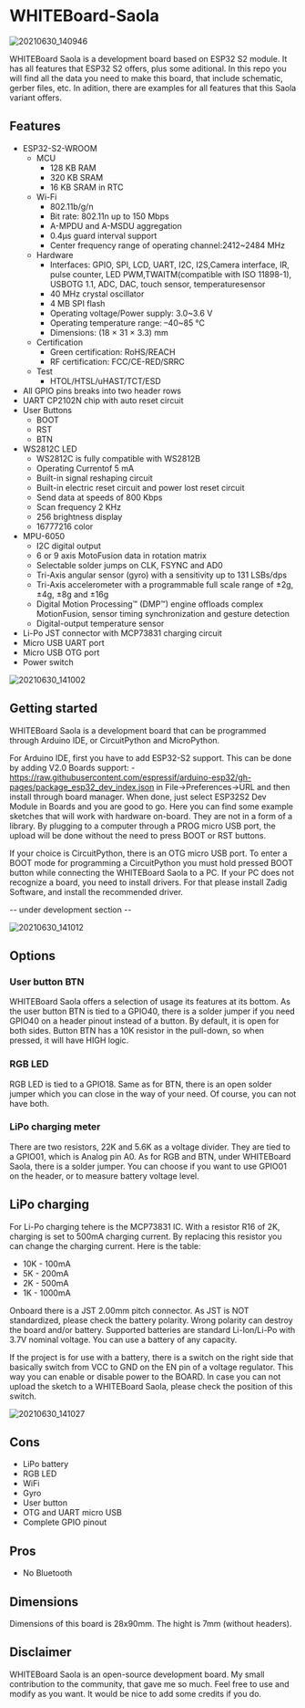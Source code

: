 # WHITEBoard-Saola

![20210630_140946](https://user-images.githubusercontent.com/30090189/123960235-5b591100-d9af-11eb-99df-d8d80138b1d2.jpg)

WHITEBoard Saola is a development board based on ESP32 S2 module. It has all features that ESP32 S2 offers, plus some aditional. In this repo you will find all the data you need to make this board, that include schematic, gerber files, etc. In adition, there are examples for all features that this Saola variant offers.

## Features

* ESP32-S2-WROOM
  * MCU
    * 128 KB RAM
    * 320 KB SRAM
    * 16 KB SRAM in RTC
  * Wi-Fi
    * 802.11b/g/n
    * Bit rate: 802.11n up to 150 Mbps
    * A-MPDU and A-MSDU aggregation
    * 0.4μs guard interval support
    * Center frequency range of operating channel:2412~2484 MHz
  * Hardware
    * Interfaces: GPIO, SPI, LCD, UART, I2C, I2S,Camera interface, IR, pulse counter, LED PWM,TWAITM(compatible with ISO 11898-1), USBOTG 1.1, ADC, DAC, touch sensor, temperaturesensor
    * 40 MHz crystal oscillator
    * 4 MB SPI flash
    * Operating voltage/Power supply: 3.0~3.6 V
    * Operating temperature range: –40~85 °C
    * Dimensions: (18 × 31 × 3.3) mm
  * Certification
    * Green certification: RoHS/REACH
    * RF certification: FCC/CE-RED/SRRC
  * Test
    * HTOL/HTSL/uHAST/TCT/ESD
* All GPIO pins breaks into two header rows
* UART CP2102N chip with auto reset circuit
* User Buttons
  * BOOT
  * RST
  * BTN
* WS2812C LED
  * WS2812C is fully compatible with WS2812B
  * Operating Currentof 5 mA
  * Built-in signal reshaping circuit
  * Built-in electric reset circuit and power lost reset circuit
  * Send data at speeds of 800 Kbps
  * Scan frequency 2 KHz
  * 256 brightness display
  * 16777216 color
* MPU-6050
  * I2C digital output
  * 6 or 9 axis MotoFusion data in rotation matrix
  * Selectable solder jumps on CLK, FSYNC and AD0
  * Tri-Axis angular sensor (gyro) with a sensitivity up to 131 LSBs/dps
  * Tri-Axis accelerometer with a programmable full scale range of ±2g, ±4g, ±8g and ±16g
  * Digital Motion Processing™ (DMP™) engine offloads complex MotionFusion, sensor timing synchronization and gesture detection
  * Digital-output temperature sensor
* Li-Po JST connector with MCP73831 charging circuit
* Micro USB UART port
* Micro USB OTG port
* Power switch

![20210630_141002](https://user-images.githubusercontent.com/30090189/123966230-82b2dc80-d9b5-11eb-950c-f5ba528b895e.jpg)

## Getting started

WHITEBoard Saola is a development board that can be programmed through Arduino IDE, or CircuitPython and MicroPython. 

For Arduino IDE, first you have to add ESP32-S2 support. This can be done by adding V2.0 Boards support:
-https://raw.githubusercontent.com/espressif/arduino-esp32/gh-pages/package_esp32_dev_index.json
in File->Preferences->URL and then install through board manager. When done, just select ESP32S2 Dev Module in Boards and you are good to go. Here you can find some example sketches that will work with hardware on-board. They are not in a form of a library. By plugging to a computer through a PROG micro USB port, the upload will be done without the need to press BOOT or RST buttons.

If your choice is CircuitPython, there is an OTG micro USB port. To enter a BOOT mode for programming a CircuitPython you must hold pressed BOOT button while connecting the WHITEBoard Saola to a PC. If your PC does not recognize a board, you need to install drivers. For that please install Zadig Software, and install the recommended  driver.

-- under development section --

![20210630_141012](https://user-images.githubusercontent.com/30090189/123969673-bba08080-d9b8-11eb-8d52-94eccd9d4cb3.jpg)

## Options

### User button BTN

WHITEBoard Saola offers a selection of usage its features at its bottom. As the user button BTN is tied to a GPIO40, there is a solder jumper if you need GPIO40 on a header pinout instead of a button. By default, it is open for both sides. Button BTN has a 10K resistor in the pull-down, so when pressed, it will have HIGH logic.

### RGB LED

RGB LED is tied to a GPIO18. Same as for BTN, there is an open solder jumper which you can close in the way of your need. Of course, you can not have both.

### LiPo charging meter

There are two resistors, 22K and 5.6K as a voltage divider. They are tied to a GPIO01, which is Analog pin A0. As for RGB and BTN, under WHITEBoard Saola, there is a solder jumper. You can choose if you want to use GPIO01 on the header, or to measure battery voltage level.

## LiPo charging

For Li-Po charging tehere is the MCP73831 IC. With a resistor R16 of 2K, charging is set to 500mA charging current. By replacing this resistor you can change the charging current. Here is the table:
* 10K - 100mA
* 5K  - 200mA 
* 2K  - 500mA
* 1K  - 1000mA

Onboard there is a JST 2.00mm pitch connector. As JST is NOT standardized, please check the battery polarity. Wrong polarity can destroy the board and/or battery. Supported batteries are standard Li-Ion/Li-Po with 3.7V nominal voltage. You can use a battery of any capacity.

If the project is for use with a battery, there is a switch on the right side that basically  switch from VCC to GND on the EN pin of a voltage regulator. This way you can enable or disable power to the BOARD. In case you can not upload the sketch to a WHITEBoard Saola, please check the position of this switch.

![20210630_141027](https://user-images.githubusercontent.com/30090189/123978647-52bd0680-d9c0-11eb-8733-6fbeafa35515.jpg)

## Cons

* LiPo battery
* RGB LED
* WiFi
* Gyro
* User button
* OTG and UART micro USB
* Complete GPIO pinout

## Pros

* No Bluetooth

## Dimensions

Dimensions of this board is 28x90mm. The hight is 7mm (without headers).

## Disclaimer

WHITEBoard Saola is an open-source development board. My small contribution to the community, that gave me so much. Feel free to use and modify as you want. It would be nice to add some credits if you do.
